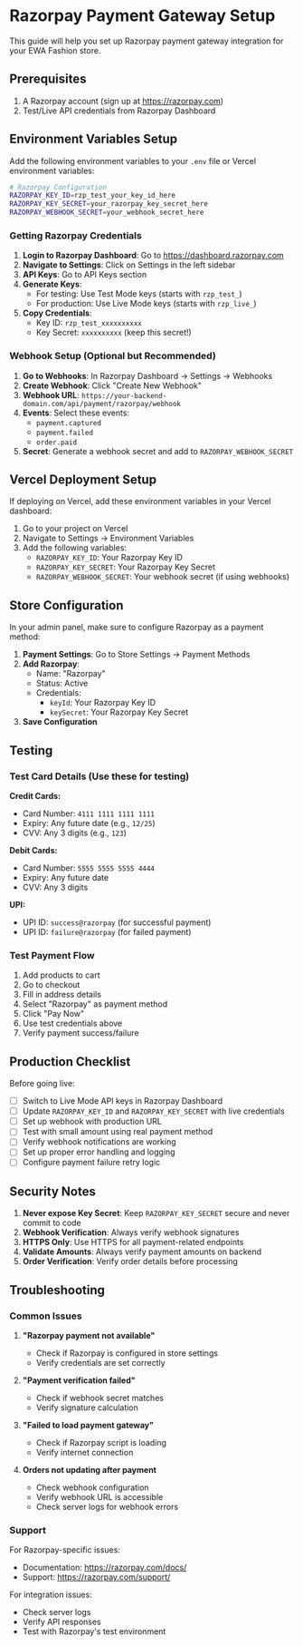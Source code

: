 # Razorpay Payment Gateway Setup

This guide will help you set up Razorpay payment gateway integration for your EWA Fashion store.

## Prerequisites

1. A Razorpay account (sign up at https://razorpay.com)
2. Test/Live API credentials from Razorpay Dashboard

## Environment Variables Setup

Add the following environment variables to your `.env` file or Vercel environment variables:

```bash
# Razorpay Configuration
RAZORPAY_KEY_ID=rzp_test_your_key_id_here
RAZORPAY_KEY_SECRET=your_razorpay_key_secret_here
RAZORPAY_WEBHOOK_SECRET=your_webhook_secret_here
```

### Getting Razorpay Credentials

1. **Login to Razorpay Dashboard**: Go to https://dashboard.razorpay.com
2. **Navigate to Settings**: Click on Settings in the left sidebar
3. **API Keys**: Go to API Keys section
4. **Generate Keys**: 
   - For testing: Use Test Mode keys (starts with `rzp_test_`)
   - For production: Use Live Mode keys (starts with `rzp_live_`)
5. **Copy Credentials**:
   - Key ID: `rzp_test_xxxxxxxxxx`
   - Key Secret: `xxxxxxxxxx` (keep this secret!)

### Webhook Setup (Optional but Recommended)

1. **Go to Webhooks**: In Razorpay Dashboard → Settings → Webhooks
2. **Create Webhook**: Click "Create New Webhook"
3. **Webhook URL**: `https://your-backend-domain.com/api/payment/razorpay/webhook`
4. **Events**: Select these events:
   - `payment.captured`
   - `payment.failed`
   - `order.paid`
5. **Secret**: Generate a webhook secret and add to `RAZORPAY_WEBHOOK_SECRET`

## Vercel Deployment Setup

If deploying on Vercel, add these environment variables in your Vercel dashboard:

1. Go to your project on Vercel
2. Navigate to Settings → Environment Variables
3. Add the following variables:
   - `RAZORPAY_KEY_ID`: Your Razorpay Key ID
   - `RAZORPAY_KEY_SECRET`: Your Razorpay Key Secret  
   - `RAZORPAY_WEBHOOK_SECRET`: Your webhook secret (if using webhooks)

## Store Configuration

In your admin panel, make sure to configure Razorpay as a payment method:

1. **Payment Settings**: Go to Store Settings → Payment Methods
2. **Add Razorpay**: 
   - Name: "Razorpay"
   - Status: Active
   - Credentials:
     - `keyId`: Your Razorpay Key ID
     - `keySecret`: Your Razorpay Key Secret
3. **Save Configuration**

## Testing

### Test Card Details (Use these for testing)

**Credit Cards:**
- Card Number: `4111 1111 1111 1111`
- Expiry: Any future date (e.g., `12/25`)
- CVV: Any 3 digits (e.g., `123`)

**Debit Cards:**
- Card Number: `5555 5555 5555 4444`
- Expiry: Any future date
- CVV: Any 3 digits

**UPI:**
- UPI ID: `success@razorpay` (for successful payment)
- UPI ID: `failure@razorpay` (for failed payment)

### Test Payment Flow

1. Add products to cart
2. Go to checkout
3. Fill in address details
4. Select "Razorpay" as payment method
5. Click "Pay Now"
6. Use test credentials above
7. Verify payment success/failure

## Production Checklist

Before going live:

- [ ] Switch to Live Mode API keys in Razorpay Dashboard
- [ ] Update `RAZORPAY_KEY_ID` and `RAZORPAY_KEY_SECRET` with live credentials
- [ ] Set up webhook with production URL
- [ ] Test with small amount using real payment method
- [ ] Verify webhook notifications are working
- [ ] Set up proper error handling and logging
- [ ] Configure payment failure retry logic

## Security Notes

1. **Never expose Key Secret**: Keep `RAZORPAY_KEY_SECRET` secure and never commit to code
2. **Webhook Verification**: Always verify webhook signatures
3. **HTTPS Only**: Use HTTPS for all payment-related endpoints
4. **Validate Amounts**: Always verify payment amounts on backend
5. **Order Verification**: Verify order details before processing

## Troubleshooting

### Common Issues

1. **"Razorpay payment not available"**
   - Check if Razorpay is configured in store settings
   - Verify credentials are set correctly

2. **"Payment verification failed"**
   - Check if webhook secret matches
   - Verify signature calculation

3. **"Failed to load payment gateway"**
   - Check if Razorpay script is loading
   - Verify internet connection

4. **Orders not updating after payment**
   - Check webhook configuration
   - Verify webhook URL is accessible
   - Check server logs for webhook errors

### Support

For Razorpay-specific issues:
- Documentation: https://razorpay.com/docs/
- Support: https://razorpay.com/support/

For integration issues:
- Check server logs
- Verify API responses
- Test with Razorpay's test environment

